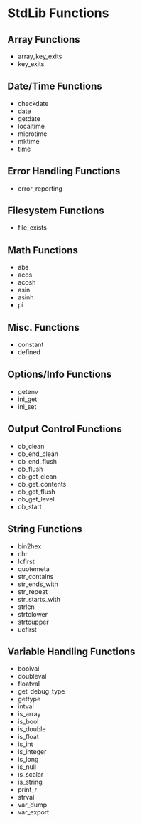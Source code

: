 # StdLib Functions

## Array Functions
- array_key_exits
- key_exits

## Date/Time Functions
- checkdate
- date
- getdate
- localtime
- microtime
- mktime
- time

## Error Handling Functions
- error_reporting

## Filesystem Functions
- file_exists

## Math Functions
- abs
- acos
- acosh
- asin
- asinh
- pi

## Misc. Functions
- constant
- defined

## Options/Info Functions
- getenv
- ini_get
- ini_set

## Output Control Functions
- ob_clean
- ob_end_clean
- ob_end_flush
- ob_flush
- ob_get_clean
- ob_get_contents
- ob_get_flush
- ob_get_level
- ob_start

## String Functions
- bin2hex
- chr
- lcfirst
- quotemeta
- str_contains
- str_ends_with
- str_repeat
- str_starts_with
- strlen
- strtolower
- strtoupper
- ucfirst

## Variable Handling Functions
- boolval
- doubleval
- floatval
- get_debug_type
- gettype
- intval
- is_array
- is_bool
- is_double
- is_float
- is_int
- is_integer
- is_long
- is_null
- is_scalar
- is_string
- print_r
- strval
- var_dump
- var_export
